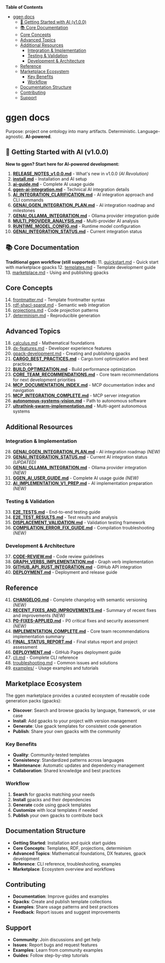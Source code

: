 <!-- START doctoc generated TOC please keep comment here to allow auto update -->
<!-- DON'T EDIT THIS SECTION, INSTEAD RE-RUN doctoc TO UPDATE -->
**Table of Contents**

- [ggen docs](#ggen-docs)
  - [🚀 Getting Started with AI (v1.0.0)](#-getting-started-with-ai-v100)
  - [📚 Core Documentation](#-core-documentation)
  - [Core Concepts](#core-concepts)
  - [Advanced Topics](#advanced-topics)
  - [Additional Resources](#additional-resources)
    - [Integration & Implementation](#integration--implementation)
    - [Testing & Validation](#testing--validation)
    - [Development & Architecture](#development--architecture)
  - [Reference](#reference)
  - [Marketplace Ecosystem](#marketplace-ecosystem)
    - [Key Benefits](#key-benefits)
    - [Workflow](#workflow)
  - [Documentation Structure](#documentation-structure)
  - [Contributing](#contributing)
  - [Support](#support)

<!-- END doctoc generated TOC please keep comment here to allow auto update -->

# ggen docs

Purpose: project one ontology into many artifacts. Deterministic. Language-agnostic. **AI-powered**.

## 🚀 Getting Started with AI (v1.0.0)

**New to ggen? Start here for AI-powered development:**

1. **[RELEASE_NOTES_v1.0.0.md](RELEASE_NOTES_v1.0.0.md)** - What's new in v1.0.0 *(AI Revolution)*
2. **[install.md](install.md)** - Installation and AI setup
3. **[ai-guide.md](ai-guide.md)** - Complete AI usage guide
4. **[ggen-ai-integration.md](ggen-ai-integration.md)** - Technical AI integration details
5. **[AI_INTEGRATION_CLARIFICATION.md](AI_INTEGRATION_CLARIFICATION.md)** - AI integration approach and CLI commands
6. **[GENAI_GGEN_INTEGRATION_PLAN.md](GENAI_GGEN_INTEGRATION_PLAN.md)** - AI integration roadmap and milestones
7. **[GENAI_OLLAMA_INTEGRATION.md](GENAI_OLLAMA_INTEGRATION.md)** - Ollama provider integration guide
8. **[MULTI_PROVIDER_ANALYSIS.md](MULTI_PROVIDER_ANALYSIS.md)** - Multi-provider AI analysis
9. **[RUNTIME_MODEL_CONFIG.md](RUNTIME_MODEL_CONFIG.md)** - Runtime model configuration
10. **[GENAI_INTEGRATION_STATUS.md](GENAI_INTEGRATION_STATUS.md)** - Current integration status

## 📚 Core Documentation

**Traditional ggen workflow (still supported):**
11. [quickstart.md](quickstart.md) - Quick start with marketplace gpacks
12. [templates.md](templates.md) - Template development guide
13. [marketplace.md](marketplace.md) - Using and publishing gpacks

## Core Concepts

14. [frontmatter.md](frontmatter.md) - Template frontmatter syntax
15. [rdf-shacl-sparql.md](rdf-shacl-sparql.md) - Semantic web integration
16. [projections.md](projections.md) - Code projection patterns
17. [determinism.md](determinism.md) - Reproducible generation

## Advanced Topics

18. [calculus.md](calculus.md) - Mathematical foundations
19. [dx-features.md](dx-features.md) - Developer experience features
20. [gpack-development.md](gpack-development.md) - Creating and publishing gpacks
21. **[CARGO_BEST_PRACTICES.md](CARGO_BEST_PRACTICES.md)** - Cargo.toml optimization and best practices
22. **[BUILD_OPTIMIZATION.md](BUILD_OPTIMIZATION.md)** - Build performance optimization
23. **[CORE_TEAM_RECOMMENDATIONS.md](CORE_TEAM_RECOMMENDATIONS.md)** - Core team recommendations for next development priorities
24. **[MCP_DOCUMENTATION_INDEX.md](MCP_DOCUMENTATION_INDEX.md)** - MCP documentation index and navigation
25. **[MCP_INTEGRATION_COMPLETE.md](MCP_INTEGRATION_COMPLETE.md)** - MCP server integration
26. **[autonomous-systems-vision.md](autonomous-systems-vision.md)** - Path to autonomous software
27. **[ultrathink-swarm-implementation.md](ultrathink-swarm-implementation.md)** - Multi-agent autonomous systems

## Additional Resources

### Integration & Implementation
28. **[GENAI_GGEN_INTEGRATION_PLAN.md](GENAI_GGEN_INTEGRATION_PLAN.md)** - AI integration roadmap *(NEW)*
29. **[GENAI_INTEGRATION_STATUS.md](GENAI_INTEGRATION_STATUS.md)** - Current AI integration status *(UPDATED)*
30. **[GENAI_OLLAMA_INTEGRATION.md](GENAI_OLLAMA_INTEGRATION.md)** - Ollama provider integration *(NEW)*
31. **[GGEN_AI_USER_GUIDE.md](GGEN_AI_USER_GUIDE.md)** - Complete AI usage guide *(NEW)*
32. **[AI_IMPLEMENTATION_V1_PREP.md](AI_IMPLEMENTATION_V1_PREP.md)** - AI implementation preparation *(NEW)*

### Testing & Validation
33. **[E2E_TESTS.md](E2E_TESTS.md)** - End-to-end testing guide
34. **[E2E_TEST_RESULTS.md](E2E_TEST_RESULTS.md)** - Test results and analysis
35. **[DISPLACEMENT_VALIDATION.md](DISPLACEMENT_VALIDATION.md)** - Validation testing framework
36. **[COMPILATION_ERROR_FIX_GUIDE.md](COMPILATION_ERROR_FIX_GUIDE.md)** - Compilation troubleshooting *(NEW)*

### Development & Architecture
37. **[CODE-REVIEW.md](CODE-REVIEW.md)** - Code review guidelines
38. **[GRAPH_VERBS_IMPLEMENTATION.md](GRAPH_VERBS_IMPLEMENTATION.md)** - Graph verb implementation
39. **[GITHUB_API_RUST_INTEGRATION.md](GITHUB_API_RUST_INTEGRATION.md)** - GitHub API integration
40. **[DEPLOYMENT.md](DEPLOYMENT.md)** - Deployment and release guide

## Reference

41. **[CHANGELOG.md](CHANGELOG.md)** - Complete changelog with semantic versioning *(NEW)*
42. **[RECENT_FIXES_AND_IMPROVEMENTS.md](RECENT_FIXES_AND_IMPROVEMENTS.md)** - Summary of recent fixes and improvements *(NEW)*
43. **[P0-FIXES-APPLIED.md](P0-FIXES-APPLIED.md)** - P0 critical fixes and security assessment *(NEW)*
44. **[IMPLEMENTATION_COMPLETE.md](IMPLEMENTATION_COMPLETE.md)** - Core team recommendations implementation summary
45. **[FINAL_STATUS_REPORT.md](FINAL_STATUS_REPORT.md)** - Final status report and project assessment
46. **[DEPLOYMENT.md](DEPLOYMENT.md)** - GitHub Pages deployment guide
47. [cli.md](cli.md) - Complete CLI reference
48. [troubleshooting.md](troubleshooting.md) - Common issues and solutions
49. [examples/](examples/) - Usage examples and tutorials

## Marketplace Ecosystem

The ggen marketplace provides a curated ecosystem of reusable code generation packs (gpacks):

- **Discover**: Search and browse gpacks by language, framework, or use case
- **Install**: Add gpacks to your project with version management
- **Generate**: Use gpack templates for consistent code generation
- **Publish**: Share your own gpacks with the community

### Key Benefits

- **Quality**: Community-tested templates
- **Consistency**: Standardized patterns across languages
- **Maintenance**: Automatic updates and dependency management
- **Collaboration**: Shared knowledge and best practices

### Workflow

1. **Search** for gpacks matching your needs
2. **Install** gpacks and their dependencies
3. **Generate** code using gpack templates
4. **Customize** with local templates if needed
5. **Publish** your own gpacks to contribute back

## Documentation Structure

- **Getting Started**: Installation and quick start guides
- **Core Concepts**: Templates, RDF, projections, determinism
- **Advanced Topics**: Mathematical foundations, DX features, gpack development
- **Reference**: CLI reference, troubleshooting, examples
- **Marketplace**: Ecosystem overview and workflows

## Contributing

- **Documentation**: Improve guides and examples
- **Gpacks**: Create and publish template collections
- **Examples**: Share usage patterns and best practices
- **Feedback**: Report issues and suggest improvements

## Support

- **Community**: Join discussions and get help
- **Issues**: Report bugs and request features
- **Examples**: Learn from community examples
- **Guides**: Follow step-by-step tutorials
